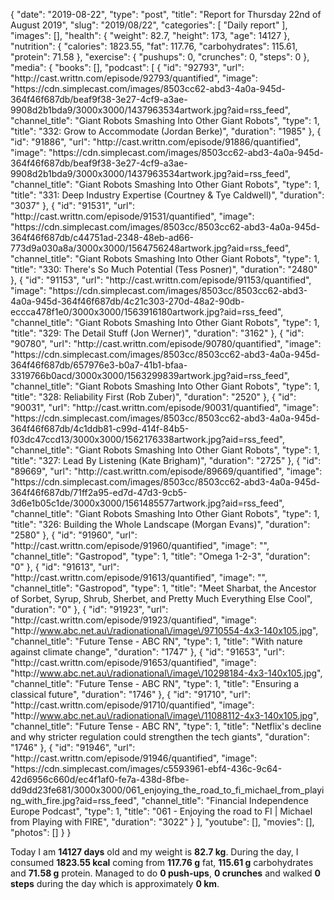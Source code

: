 {
    "date": "2019-08-22",
    "type": "post",
    "title": "Report for Thursday 22nd of August 2019",
    "slug": "2019\/08\/22",
    "categories": [
        "Daily report"
    ],
    "images": [],
    "health": {
        "weight": 82.7,
        "height": 173,
        "age": 14127
    },
    "nutrition": {
        "calories": 1823.55,
        "fat": 117.76,
        "carbohydrates": 115.61,
        "protein": 71.58
    },
    "exercise": {
        "pushups": 0,
        "crunches": 0,
        "steps": 0
    },
    "media": {
        "books": [],
        "podcast": [
            {
                "id": "92793",
                "url": "http:\/\/cast.writtn.com\/episode\/92793\/quantified",
                "image": "https:\/\/cdn.simplecast.com\/images\/8503cc62-abd3-4a0a-945d-364f46f687db\/beaf9f38-3e27-4cf9-a3ae-9908d2b1bda9\/3000x3000\/1437963534artwork.jpg?aid=rss_feed",
                "channel_title": "Giant Robots Smashing Into Other Giant Robots",
                "type": 1,
                "title": "332: Grow to Accommodate (Jordan Berke)",
                "duration": "1985"
            },
            {
                "id": "91886",
                "url": "http:\/\/cast.writtn.com\/episode\/91886\/quantified",
                "image": "https:\/\/cdn.simplecast.com\/images\/8503cc62-abd3-4a0a-945d-364f46f687db\/beaf9f38-3e27-4cf9-a3ae-9908d2b1bda9\/3000x3000\/1437963534artwork.jpg?aid=rss_feed",
                "channel_title": "Giant Robots Smashing Into Other Giant Robots",
                "type": 1,
                "title": "331: Deep Industry Expertise (Courtney & Tye Caldwell)",
                "duration": "3037"
            },
            {
                "id": "91531",
                "url": "http:\/\/cast.writtn.com\/episode\/91531\/quantified",
                "image": "https:\/\/cdn.simplecast.com\/images\/8503cc\/8503cc62-abd3-4a0a-945d-364f46f687db\/c44751ad-2348-48eb-ad66-773d9a030a8a\/3000x3000\/1564756248artwork.jpg?aid=rss_feed",
                "channel_title": "Giant Robots Smashing Into Other Giant Robots",
                "type": 1,
                "title": "330: There's So Much Potential (Tess Posner)",
                "duration": "2480"
            },
            {
                "id": "91153",
                "url": "http:\/\/cast.writtn.com\/episode\/91153\/quantified",
                "image": "https:\/\/cdn.simplecast.com\/images\/8503cc\/8503cc62-abd3-4a0a-945d-364f46f687db\/4c21c303-270d-48a2-90db-eccca478f1e0\/3000x3000\/1563916180artwork.jpg?aid=rss_feed",
                "channel_title": "Giant Robots Smashing Into Other Giant Robots",
                "type": 1,
                "title": "329: The Detail Stuff (Jon Werner)",
                "duration": "3162"
            },
            {
                "id": "90780",
                "url": "http:\/\/cast.writtn.com\/episode\/90780\/quantified",
                "image": "https:\/\/cdn.simplecast.com\/images\/8503cc\/8503cc62-abd3-4a0a-945d-364f46f687db\/657976e3-b0a7-41b1-bfaa-3319766b0acd\/3000x3000\/1563299839artwork.jpg?aid=rss_feed",
                "channel_title": "Giant Robots Smashing Into Other Giant Robots",
                "type": 1,
                "title": "328: Reliability First (Rob Zuber)",
                "duration": "2520"
            },
            {
                "id": "90031",
                "url": "http:\/\/cast.writtn.com\/episode\/90031\/quantified",
                "image": "https:\/\/cdn.simplecast.com\/images\/8503cc\/8503cc62-abd3-4a0a-945d-364f46f687db\/4c1ddb81-c99d-414f-84b5-f03dc47ccd13\/3000x3000\/1562176338artwork.jpg?aid=rss_feed",
                "channel_title": "Giant Robots Smashing Into Other Giant Robots",
                "type": 1,
                "title": "327: Lead By Listening (Kate Brigham)",
                "duration": "2725"
            },
            {
                "id": "89669",
                "url": "http:\/\/cast.writtn.com\/episode\/89669\/quantified",
                "image": "https:\/\/cdn.simplecast.com\/images\/8503cc\/8503cc62-abd3-4a0a-945d-364f46f687db\/71ff2a95-ed7d-47d3-9cb5-3d6e1b05c1de\/3000x3000\/1561485577artwork.jpg?aid=rss_feed",
                "channel_title": "Giant Robots Smashing Into Other Giant Robots",
                "type": 1,
                "title": "326: Building the Whole Landscape (Morgan Evans)",
                "duration": "2580"
            },
            {
                "id": "91960",
                "url": "http:\/\/cast.writtn.com\/episode\/91960\/quantified",
                "image": "",
                "channel_title": "Gastropod",
                "type": 1,
                "title": "Omega 1-2-3",
                "duration": "0"
            },
            {
                "id": "91613",
                "url": "http:\/\/cast.writtn.com\/episode\/91613\/quantified",
                "image": "",
                "channel_title": "Gastropod",
                "type": 1,
                "title": "Meet Sharbat, the Ancestor of Sorbet, Syrup, Shrub, Sherbet, and Pretty Much Everything Else Cool",
                "duration": "0"
            },
            {
                "id": "91923",
                "url": "http:\/\/cast.writtn.com\/episode\/91923\/quantified",
                "image": "http:\/\/www.abc.net.au\/radionational\/image\/9710554-4x3-140x105.jpg",
                "channel_title": "Future Tense - ABC RN",
                "type": 1,
                "title": "With nature against climate change",
                "duration": "1747"
            },
            {
                "id": "91653",
                "url": "http:\/\/cast.writtn.com\/episode\/91653\/quantified",
                "image": "http:\/\/www.abc.net.au\/radionational\/image\/10298184-4x3-140x105.jpg",
                "channel_title": "Future Tense - ABC RN",
                "type": 1,
                "title": "Ensuring a classical future",
                "duration": "1746"
            },
            {
                "id": "91710",
                "url": "http:\/\/cast.writtn.com\/episode\/91710\/quantified",
                "image": "http:\/\/www.abc.net.au\/radionational\/image\/11088112-4x3-140x105.jpg",
                "channel_title": "Future Tense - ABC RN",
                "type": 1,
                "title": "Netflix's decline and why stricter regulation could strengthen the tech giants",
                "duration": "1746"
            },
            {
                "id": "91946",
                "url": "http:\/\/cast.writtn.com\/episode\/91946\/quantified",
                "image": "https:\/\/cdn.simplecast.com\/images\/c5593961-ebf4-436c-9c64-42d6956c660d\/ec4f1af0-fe7a-438d-8fbe-dd9dd23fe681\/3000x3000\/061_enjoying_the_road_to_fi_michael_from_playing_with_fire.jpg?aid=rss_feed",
                "channel_title": "Financial Independence Europe Podcast",
                "type": 1,
                "title": "061 - Enjoying the road to FI | Michael from Playing with FIRE",
                "duration": "3022"
            }
        ],
        "youtube": [],
        "movies": [],
        "photos": []
    }
}

Today I am <strong>14127 days</strong> old and my weight is <strong>82.7 kg</strong>. During the day, I consumed <strong>1823.55 kcal</strong> coming from <strong>117.76 g</strong> fat, <strong>115.61 g</strong> carbohydrates and <strong>71.58 g</strong> protein. Managed to do <strong>0 push-ups</strong>, <strong>0 crunches</strong> and walked <strong>0 steps</strong> during the day which is approximately <strong>0 km</strong>.